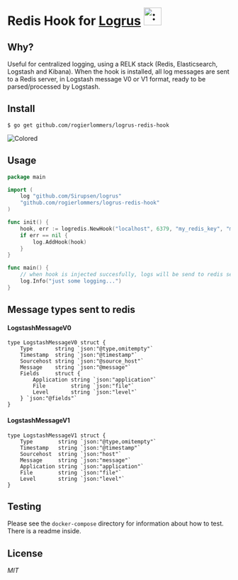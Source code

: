 # Redis Hook for [Logrus](https://github.com/Sirupsen/logrus) <img src="http://i.imgur.com/hTeVwmJ.png" width="40" height="40" alt=":walrus:" class="emoji" title=":walrus:"/>

## Why?

Useful for centralized logging, using a RELK stack (Redis, Elasticsearch, Logstash and Kibana). When the hook is installed, all log messages are sent to a Redis server, in Logstash message V0 or V1 format, ready to be parsed/processed by Logstash.

## Install

```shell
$ go get github.com/rogierlommers/logrus-redis-hook
```

![Colored](http://i.imgur.com/3sWfI4s.jpg)

## Usage

```go
package main

import (
	log "github.com/Sirupsen/logrus"
	"github.com/rogierlommers/logrus-redis-hook"
)

func init() {
	hook, err := logredis.NewHook("localhost", 6379, "my_redis_key", "my_app_name")
	if err == nil {
		log.AddHook(hook)
	}
}

func main() {
	// when hook is injected succesfully, logs will be send to redis server
	log.Info("just some logging...")
}
```

## Message types sent to redis

#### LogstashMessageV0
```
type LogstashMessageV0 struct {
	Type       string `json:"@type,omitempty"`
	Timestamp  string `json:"@timestamp"`
	Sourcehost string `json:"@source_host"`
	Message    string `json:"@message"`
	Fields     struct {
		Application string `json:"application"`
		File        string `json:"file"`
		Level       string `json:"level"`
	} `json:"@fields"`
}
```

#### LogstashMessageV1
```
type LogstashMessageV1 struct {
	Type        string `json:"@type,omitempty"`
	Timestamp   string `json:"@timestamp"`
	Sourcehost  string `json:"host"`
	Message     string `json:"message"`
	Application string `json:"application"`
	File        string `json:"file"`
	Level       string `json:"level"`
}
```

## Testing
Please see the `docker-compose` directory for information about how to test. There is a readme inside.

## License
*MIT*
